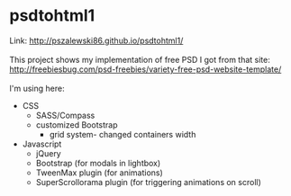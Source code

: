# psdtohtml1
Link: http://pszalewski86.github.io/psdtohtml1/<br /><br />
This project shows my implementation of free PSD I got from that site:  
http://freebiesbug.com/psd-freebies/variety-free-psd-website-template/<br />
<br />
I'm using here:<br />
* CSS
  * SASS/Compass <br />
  * customized Bootstrap <br />
    * grid system- changed containers width<br />
* Javascript
  * jQuery <br />
  * Bootstrap (for modals in lightbox) <br />
  * TweenMax plugin (for animations) <br />
  * SuperScrollorama plugin (for triggering animations on scroll) <br />
 
